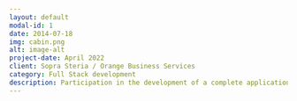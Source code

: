 ```yaml
---
layout: default
modal-id: 1
date: 2014-07-18
img: cabin.png
alt: image-alt
project-date: April 2022
client: Sopra Steria / Orange Business Services
category: Full Stack development
description: Participation in the development of a complete application redesign (Java Spring, Javascript, Jenkins, Gitlab CI, DevOps delivery & installation). Treatment and assistance to the customer support resolutions of bugs and evolutions. Supporting the teams in the transformation of the delivery model to India
---
```

